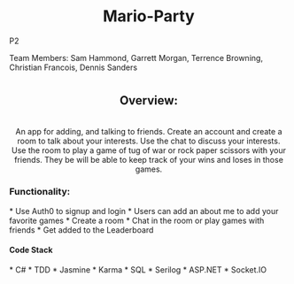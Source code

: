 ## <h1 align="center">Mario-Party</h1>
P2

Team Members: Sam Hammond, Garrett Morgan, Terrence Browning, Christian Francois, Dennis Sanders

# <h2 align="center"> Overview: </h2>
<p align="center">
<br>
An app for adding, and talking to friends. Create an account and create a room to talk about your interests. Use the chat to discuss your interests. Use the room to play a game of tug of war or rock paper scissors with your friends. They be will be able to keep track of your wins and loses in those games.
</p>
<h3 align="left ">Functionality:</h3>
* Use Auth0 to signup and login
* Users can add an about me to add your favorite games
* Create a room
* Chat in the room or play games with friends
* Get added to the Leaderboard

<h4 align="left "> Code Stack </h4>
* C#
* TDD
* Jasmine
* Karma
* SQL 
* Serilog 
* ASP.NET
* Socket.IO

